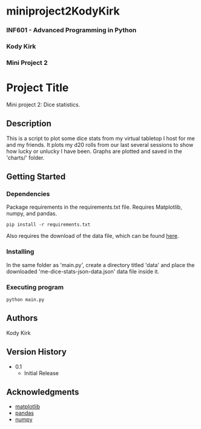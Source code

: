 # miniproject2KodyKirk

### INF601 - Advanced Programming in Python
### Kody Kirk
### Mini Project 2
 
 
# Project Title
 
Mini project 2: Dice statistics.
 
## Description
 
This is a script to plot some dice stats from my virtual tabletop I host for me and my friends. It plots my d20 rolls from our last several sessions to show how lucky or unlucky I have been. Graphs are plotted and saved in the 'charts/' folder.
 
## Getting Started
 
### Dependencies

Package requirements in the requirements.txt file. Requires Matplotlib, numpy, and pandas. 

```
pip install -r requirements.txt
```

Also requires the download of the data file, which can be found [here](https://drive.google.com/drive/folders/1jjDlTOlsD7m83C1Wg4dq9GzL9NuWW2UP?usp=drive_link). 

### Installing
 
In the same folder as 'main.py', create a directory titled 'data' and place the downloaded 'me-dice-stats-json-data.json' data file inside it.

### Executing program

```
python main.py
```

## Authors
 
Kody Kirk

## Version History
 
* 0.1
    * Initial Release
 
## Acknowledgments
 
* [matplotlib](https://matplotlib.org/stable/api/index.html)
* [pandas](https://pandas.pydata.org/pandas-docs/stable/reference/index.html)
* [numpy](https://numpy.org/doc/2.0/reference/index.html)
